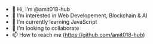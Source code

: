 - 👋 Hi, I’m @amit018-hub
- 👀 I’m interested in Web Developement, Blockchain & AI
- 🌱 I’m currently learning JavaScript
- 💞️ I’m looking to collaborate 
- 📫 How to reach me (https://github.com/amit018-hub)

<!---
amit018-hub/amit018-hub is a ✨ special ✨ repository because its `README.md` (this file) appears on your GitHub profile.
You can click the Preview link to take a look at your changes.
--->
